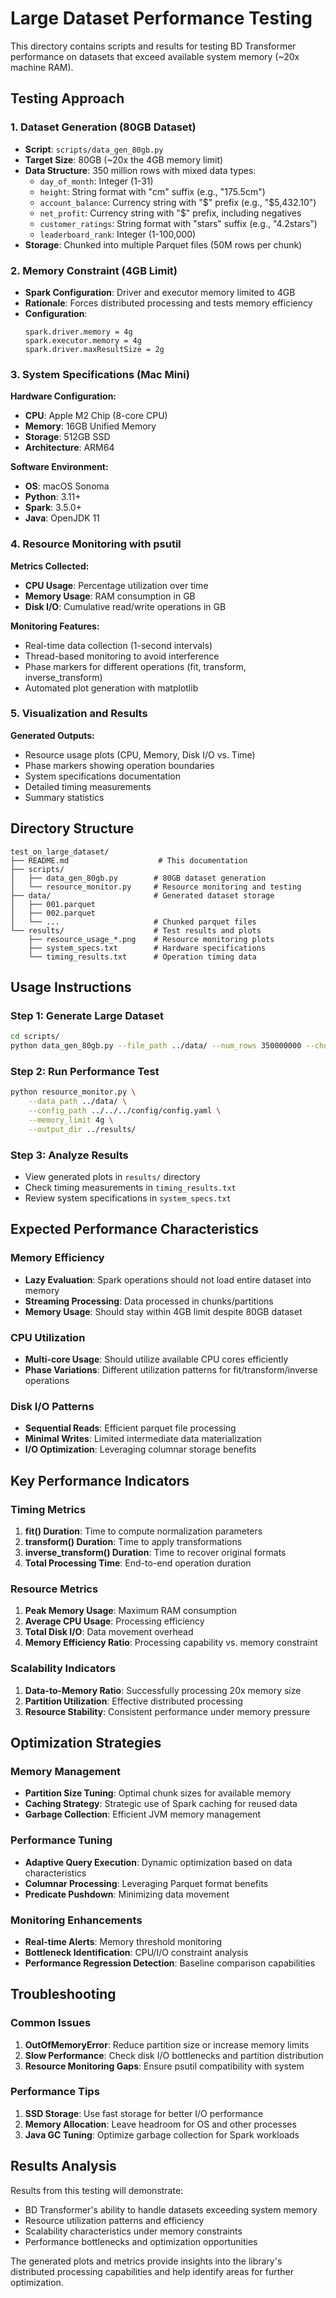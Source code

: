 # Large Dataset Performance Testing

This directory contains scripts and results for testing BD Transformer performance on datasets that exceed available system memory (~20x machine RAM).

## Testing Approach

### 1. Dataset Generation (80GB Dataset)
- **Script**: `scripts/data_gen_80gb.py`
- **Target Size**: 80GB (~20x the 4GB memory limit)
- **Data Structure**: 350 million rows with mixed data types:
  - `day_of_month`: Integer (1-31)
  - `height`: String format with "cm" suffix (e.g., "175.5cm")
  - `account_balance`: Currency string with "$" prefix (e.g., "$5,432.10")
  - `net_profit`: Currency string with "$" prefix, including negatives
  - `customer_ratings`: String format with "stars" suffix (e.g., "4.2stars")
  - `leaderboard_rank`: Integer (1-100,000)
- **Storage**: Chunked into multiple Parquet files (50M rows per chunk)

### 2. Memory Constraint (4GB Limit)
- **Spark Configuration**: Driver and executor memory limited to 4GB
- **Rationale**: Forces distributed processing and tests memory efficiency
- **Configuration**:
  ```
  spark.driver.memory = 4g
  spark.executor.memory = 4g
  spark.driver.maxResultSize = 2g
  ```

### 3. System Specifications (Mac Mini)
**Hardware Configuration:**
- **CPU**: Apple M2 Chip (8-core CPU)
- **Memory**: 16GB Unified Memory
- **Storage**: 512GB SSD
- **Architecture**: ARM64

**Software Environment:**
- **OS**: macOS Sonoma
- **Python**: 3.11+
- **Spark**: 3.5.0+
- **Java**: OpenJDK 11

### 4. Resource Monitoring with psutil
**Metrics Collected:**
- **CPU Usage**: Percentage utilization over time
- **Memory Usage**: RAM consumption in GB
- **Disk I/O**: Cumulative read/write operations in GB

**Monitoring Features:**
- Real-time data collection (1-second intervals)
- Thread-based monitoring to avoid interference
- Phase markers for different operations (fit, transform, inverse_transform)
- Automated plot generation with matplotlib

### 5. Visualization and Results
**Generated Outputs:**
- Resource usage plots (CPU, Memory, Disk I/O vs. Time)
- Phase markers showing operation boundaries
- System specifications documentation
- Detailed timing measurements
- Summary statistics

## Directory Structure

```
test_on_large_dataset/
├── README.md                    # This documentation
├── scripts/
│   ├── data_gen_80gb.py        # 80GB dataset generation
│   └── resource_monitor.py     # Resource monitoring and testing
├── data/                       # Generated dataset storage
│   ├── 001.parquet
│   ├── 002.parquet
│   └── ...                     # Chunked parquet files
└── results/                    # Test results and plots
    ├── resource_usage_*.png    # Resource monitoring plots
    ├── system_specs.txt        # Hardware specifications
    └── timing_results.txt      # Operation timing data
```

## Usage Instructions

### Step 1: Generate Large Dataset
```bash
cd scripts/
python data_gen_80gb.py --file_path ../data/ --num_rows 350000000 --chunk_size 50000000
```

### Step 2: Run Performance Test
```bash
python resource_monitor.py \
    --data_path ../data/ \
    --config_path ../../../config/config.yaml \
    --memory_limit 4g \
    --output_dir ../results/
```

### Step 3: Analyze Results
- View generated plots in `results/` directory
- Check timing measurements in `timing_results.txt`
- Review system specifications in `system_specs.txt`

## Expected Performance Characteristics

### Memory Efficiency
- **Lazy Evaluation**: Spark operations should not load entire dataset into memory
- **Streaming Processing**: Data processed in chunks/partitions
- **Memory Usage**: Should stay within 4GB limit despite 80GB dataset

### CPU Utilization
- **Multi-core Usage**: Should utilize available CPU cores efficiently
- **Phase Variations**: Different utilization patterns for fit/transform/inverse operations

### Disk I/O Patterns
- **Sequential Reads**: Efficient parquet file processing
- **Minimal Writes**: Limited intermediate data materialization
- **I/O Optimization**: Leveraging columnar storage benefits

## Key Performance Indicators

### Timing Metrics
1. **fit() Duration**: Time to compute normalization parameters
2. **transform() Duration**: Time to apply transformations
3. **inverse_transform() Duration**: Time to recover original formats
4. **Total Processing Time**: End-to-end operation duration

### Resource Metrics
1. **Peak Memory Usage**: Maximum RAM consumption
2. **Average CPU Usage**: Processing efficiency
3. **Total Disk I/O**: Data movement overhead
4. **Memory Efficiency Ratio**: Processing capability vs. memory constraint

### Scalability Indicators
1. **Data-to-Memory Ratio**: Successfully processing 20x memory size
2. **Partition Utilization**: Effective distributed processing
3. **Resource Stability**: Consistent performance under memory pressure

## Optimization Strategies

### Memory Management
- **Partition Size Tuning**: Optimal chunk sizes for available memory
- **Caching Strategy**: Strategic use of Spark caching for reused data
- **Garbage Collection**: Efficient JVM memory management

### Performance Tuning
- **Adaptive Query Execution**: Dynamic optimization based on data characteristics
- **Columnar Processing**: Leveraging Parquet format benefits
- **Predicate Pushdown**: Minimizing data movement

### Monitoring Enhancements
- **Real-time Alerts**: Memory threshold monitoring
- **Bottleneck Identification**: CPU/I/O constraint analysis
- **Performance Regression Detection**: Baseline comparison capabilities

## Troubleshooting

### Common Issues
1. **OutOfMemoryError**: Reduce partition size or increase memory limits
2. **Slow Performance**: Check disk I/O bottlenecks and partition distribution
3. **Resource Monitoring Gaps**: Ensure psutil compatibility with system

### Performance Tips
1. **SSD Storage**: Use fast storage for better I/O performance
2. **Memory Allocation**: Leave headroom for OS and other processes
3. **Java GC Tuning**: Optimize garbage collection for Spark workloads

## Results Analysis

Results from this testing will demonstrate:
- BD Transformer's ability to handle datasets exceeding system memory
- Resource utilization patterns and efficiency
- Scalability characteristics under memory constraints
- Performance bottlenecks and optimization opportunities

The generated plots and metrics provide insights into the library's distributed processing capabilities and help identify areas for further optimization.